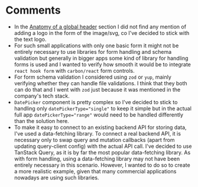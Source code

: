 # Comments

- In the [Anatomy of a global header](https://carbondesignsystem.com/patterns/global-header/#anatomy-of-a-global-header) section I did not find any mention of adding a logo in the form of the image/svg, co I've decided to stick with the text logo.
- For such small applications with only one basic form it might not be entirely necessary to use libraries for form handling and schema validation but generally in bigger apps some kind of library for handling forms is used and I wanted to verify how smooth it would be to integrate `react hook form` with `carbon/react` form controls.
- For form schema validation I considered using `zod` or `yup`, mainly verifying whether they can handle file validations. I think that they both can do that and I went with `zod` just because it was mentioned in the company's tech stack.
- `DatePicker` component is pretty complex so I've decided to stick to handling only `datePickerType="single"` to keep it simple but in the actual full app `datePickerType="range"` would need to be handled differently than the solution here.
- To make it easy to connect to an existing backend API for storing data, I've used a data-fetching library. To connect a real backend API, it is necessary only to swap query and mutation callbacks (apart from updating query-client config) with the actual API call. I've decided to use TanStack Query, as it is by far the most popular data-fetching library. As with form handling, using a data-fetching library may not have been entirely necessary in this scenario. However, I wanted to do so to create a more realistic example, given that many commercial applications nowadays are using such libraries.